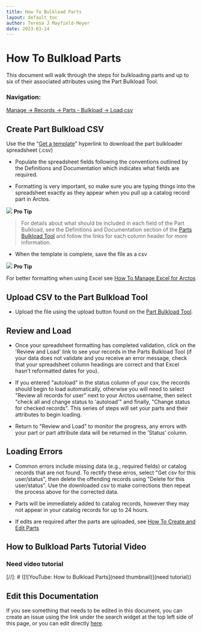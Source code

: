 ```yaml
---
title: How To Bulkload Parts
layout: default_toc
author: Teresa J Mayfield-Meyer
date: 2023-03-14
---
```


# How To Bulkload Parts 

This document will walk through the steps for bulkloading parts and up to six of their associated attributes using the Part Bulkload Tool.

### Navigation: 
[Manage -> Records -> Parts - Bulkload -> Load csv](https://arctos.database.museum/tools/BulkloadParts.cfm?action=ld)

## Create Part Bulkload CSV 

Use the the "[Get a template](https://arctos.database.museum/tools/BulkloadParts.cfm?action=makeTemplate)" hyperlink to download the part bulkloader spreadsheet (.csv)
 
* Populate the spreadsheet fields following the conventions outlined by the Definitions and Documentation which indicates what fields are required. 

* Formatting is very important, so make sure you are typing things into the spreadsheet exactly as they appear when you pull up a catalog record part in Arctos. 

![](https://raw.githubusercontent.com/ArctosDB/documentation-wiki/gh-pages/tutorial_images/Bear%20Pro.jpg) **Pro Tip**

> For details about what should be included in each field of the Part Bulkload, see the Definitions and Documentation section of the [Parts Bulkload Tool](https://arctos.database.museum/tools/BulkloadParts.cfm?action=ld) and follow the links for each column header for more information.  
 
* When the template is complete, save the file as a csv

![](https://raw.githubusercontent.com/ArctosDB/documentation-wiki/gh-pages/tutorial_images/Bear%20Pro.jpg) **Pro Tip**

For better formatting when using Excel see [How To Manage Excel for Arctos](https://handbook.arctosdb.org/how_to/How-to-Excel-for-Arctos.html)

## Upload CSV to the Part Bulkload Tool 

* Upload the file using the upload button found on the [Part Bulkload Tool](https://arctos.database.museum/tools/BulkloadParts.cfm?action=ld).

## Review and Load 

* Once your spreadsheet formatting has completed validation, click on the 'Review and Load' link to see your records in the Parts Bulkload Tool (if your data does not validate and you receive an error message, check that your spreadsheet column headings are correct and that Excel hasn't reformatted dates for you).

* If you entered "autoload" in the status column of your csv, the records should begin to load automatically, otherwise you will need to select "Review all records for user" next to your Arctos username, then select "check all and change status to 'autoload'" and finally, "Change status for checked records". This series of steps will set your parts and their attributes to begin loading.

* Return to "Review and Load" to monitor the progress, any errors with your part or part attribute data will be returned in the 'Status' column. 

## Loading Errors 

* Common errors include missing data (e.g., required fields) or catalog records that are not found. To rectify these erros, select "Get csv for this user/status", then delete the offending records using "Delete for this user/status". Use the downloaded csv to make corrections then repeat the process above for the corrected data.

* Parts will be immediately added to catalog records, however they may not appear in your catalog records for up to 24 hours.

* If edits are required after the parts are uploaded, see [How To Create and Edit Parts](https://handbook.arctosdb.org/how_to/How-to-Create-and-Edit-Parts.html)  

## How to Bulkload Parts Tutorial Video 

### Need video tutorial 
[//]: # ([![YouTube: How to Bulkload Parts](need thumbnail)](need tutorial))

## Edit this Documentation 

If you see something that needs to be edited in this document, you can create an issue using the link under the search widget at the top left side of this page, or you can edit directly <a href="https://github.com/ArctosDB/documentation-wiki/edit/gh-pages/_how_to/How-to-Bulkload-Parts.markdown" target="_blank">here</a>.
